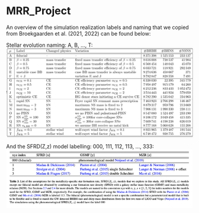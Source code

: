 # MRR_Project




An overview of the simulation realization labels and naming that we copied from Broekgaarden et al. (2021, 2022) can be found below: 

Stellar evolution naming: A, B, ..., T:
![alt text](https://github.com/FloorBroekgaarden/MRR_Project/blob/main/otherFiles/DCO_table_detailed.png?raw=true)

And the SFRD(Z,z) model labelling: 000, 111, 112, 113, ..., 333:
![alt text](https://github.com/FloorBroekgaarden/MRR_Project/blob/main/otherFiles/SFRD_table.png?raw=true)


